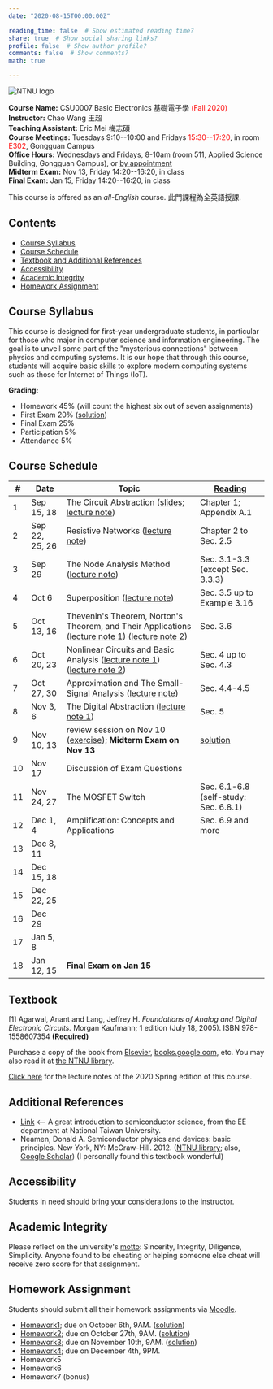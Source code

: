```yaml
---
date: "2020-08-15T00:00:00Z"

reading_time: false  # Show estimated reading time?
share: true  # Show social sharing links?
profile: false  # Show author profile?
comments: false  # Show comments?
math: true

---
```

![NTNU logo](../../img/ntnu_logo.png)

**Course Name:** CSU0007 Basic Electronics 基礎電子學 <span style="color:red">(Fall 2020)</span>  
**Instructor:** Chao Wang 王超  
**Teaching Assistant:** Eric Mei 梅志碩  
**Course Meetings:** Tuesdays 9:10--10:00 and Fridays <span style="color:red">15:30--17:20</span>, in room <span style="color:red">E302</span>, Gongguan Campus  
**Office Hours:** Wednesdays and Fridays, 8-10am (room 511, Applied Science Building, Gongguan Campus), or [by appointment](mailto:cw@ntnu.edu.tw)  
**Midterm Exam:** Nov 13, Friday 14:20--16:20, in class  
**Final Exam:** Jan 15, Friday 14:20--16:20, in class  

This course is offered as an _all-English_ course. 此門課程為全英語授課.

## Contents

* [Course Syllabus](#syllabus) <a name="syllabus"></a>
* [Course Schedule](#schedule)
* [Textbook and Additional References](#resource)
* [Accessibility](#accessibility)
* [Academic Integrity](#accessibility)
* [Homework Assignment](#hw)

## Course Syllabus
This course is designed for first-year undergraduate students, in particular for those who major in computer science and information engineering. The goal is to unveil some part of the "mysterious connections" between physics and computing systems. It is our hope that through this course, students will acquire basic skills to explore modern computing systems such as those for Internet of Things (IoT).

**Grading:**  
* Homework 45% (will count the highest six out of seven assignments) 
* First Exam 20%<a name="schedule"></a> ([solution](midterm_solution.pdf)) 
* Final Exam 25%  
* Participation 5%  
* Attendance 5%  

## Course Schedule

| \#  | Date | Topic | [Reading](#resource) |
| --- | ---  | --- | --- | 
| 1 | Sep 15, 18   | The Circuit Abstraction ([slides](lecture01-1.pdf); [lecture note](lecture01-2.pdf)) | Chapter 1; Appendix A.1 |
| 2 | Sep 22, 25, 26   | Resistive Networks ([lecture note](lecture02.pdf)) | Chapter 2 to Sec. 2.5 |
| 3 | Sep 29   | The Node Analysis Method ([lecture note](lecture03.pdf)) | Sec. 3.1-3.3 (except Sec. 3.3.3) |
| 4 | Oct 6   | Superposition ([lecture note](lecture04.pdf)) | Sec. 3.5 up to Example 3.16 |
| 5 | Oct 13, 16   | Thevenin's Theorem, Norton's Theorem, and Their Applications ([lecture note 1](lecture05-1.pdf)) ([lecture note 2](lecture05-2.pdf))| Sec. 3.6 |
| 6 | Oct 20, 23   | Nonlinear Circuits and Basic Analysis ([lecture note 1](lecture06-1.pdf)) ([lecture note 2](lecture06-2.pdf)) | Sec. 4 up to Sec. 4.3 |
| 7 | Oct 27, 30   | Approximation and The Small-Signal Analysis ([lecture note](lecture07.pdf)) | Sec. 4.4-4.5 |
| 8 | Nov 3, 6   | The Digital Abstraction ([lecture note 1](lecture08-1.pdf))| Sec. 5 |
| 9 | Nov 10, 13   | review session on Nov 10 ([exercise](small-signal-exercise.pdf)); **Midterm Exam on Nov 13** | [solution](midterm_solution.pdf) |
| 10 | Nov 17   | Discussion of Exam Questions |  |
| 11 | Nov 24, 27   | The MOSFET Switch | Sec. 6.1-6.8 (self-study: Sec. 6.8.1) |
| 12 | Dec 1, 4   | Amplification: Concepts and Applications | Sec. 6.9 and more |
| 13 | Dec 8, 11   |  |  |
| 14 | Dec 15, 18   |  |  |
| 15 | Dec 22, 25   |  |  |
| 16 | Dec 29   |  |  |
| 17 | Jan 5, 8   |  |  |
| 18 | Jan 12, 15   | **Final Exam on Jan 15** |  |

## Textbook
<a name="resource"></a>

[1] Agarwal, Anant and Lang, Jeffrey H. _Foundations of Analog and Digital Electronic Circuits._ Morgan Kaufmann; 1 edition (July 18, 2005). ISBN 978-1558607354 **(Required)**

Purchase a copy of the book from [Elsevier](https://www.elsevier.com/books/foundations-of-analog-and-digital-electronic-circuits/agarwal/978-0-08-050681-4), [books.google.com](https://books.google.com.tw/books?id=lGgP7FDEv3AC&printsec=copyright&redir_esc=y#v=onepage&q&f=false), etc. You may also read it at [the NTNU library](http://www.lib.ntnu.edu.tw/holding/doQuickSearch.jsp?newQuery=true&searchtype=t&search=Foundations+of+Analog+and+Digital+Electronic+Circuits).

[Click here](csu0007_note_2020spring.pdf) for the lecture notes of the 2020 Spring edition of this course.

## Additional References

* [Link](2012.2.pdf) <-- A great introduction to semiconductor science, from the EE department at National Taiwan University.
* Neamen, Donald A. Semiconductor physics and devices: basic principles. New York, NY: McGraw-Hill. 2012. ([NTNU library](http://www.lib.ntnu.edu.tw/holding/doQuickSearch.jsp?action=view&param=%2Fsearch*cht%3F%2Ftsemiconductor%2Bphysics%2Band%2Bdevices%2Bbasic%2Bprinciples%2B4th%2Bedition%2Bsolution%2Ftsemiconductor%2Bphysics%2Band%2Bdevices%2Bbasic%2Bprinciples%2B%2B%2B%2B%2B%2B%2B%2B4th%2Bedition%2Bsolution%2F-3%252C0%252C0%252CB%2Fexact%26FF%3Dtsemiconductor%2Bphysics%2Band%2Bdevices%2Bbasic%2Bprinciples%261%252C2%252C%2Findexsort%3D-); also, [Google Scholar](https://scholar.google.com/scholar?hl=zh-TW&as_sdt=0%2C5&q=semiconductor+physics+and+devices+basic+principles+4th+edition+solution&btnG=)) (I personally found this textbook wonderful)

## Accessibility
<a name="integrity"></a>
Students in need should bring your considerations to the instructor.

## Academic Integrity
<a name="hw"></a>
Please reflect on the university's [motto](http://archives.lib.ntnu.edu.tw/c2/c2_1.jsp): Sincerity, Integrity, Diligence, Simplicity. Anyone found to be cheating or helping someone else cheat will receive zero score for that assignment.

## Homework Assignment 

Students should submit all their homework assignments via [Moodle](https://moodle.ntnu.edu.tw/).

* [Homework1](homework01.pdf); due on October 6th, 9AM. ([solution](hw1_solution.pdf))
* [Homework2](homework02.pdf); due on October 27th, 9AM. ([solution](hw2_solution.pdf))
* [Homework3](homework03.pdf); due on November 10th, 9AM. ([solution](hw3_solution.pdf))
* [Homework4](homework04.pdf); due on December 4th, 9PM.
* Homework5
* Homework6
* Homework7 (bonus)
